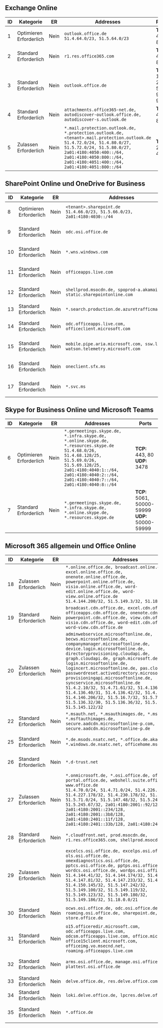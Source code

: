 <!--THIS FILE IS AUTOMATICALLY GENERATED. MANUAL CHANGES WILL BE OVERWRITTEN.-->
<!--Please contact the Office 365 Endpoints team with any questions.-->
<!--Germany endpoints version 2019112700-->
<!--File generated 2019-11-27 11:00:11.7484-->

## <a name="exchange-online"></a>Exchange Online

ID | Kategorie | ER | Addresses | Ports
-- | -------------------- | -- | ------------------------------------------------------------------------------------------------------------------------------------------------------------------------------------------------------------------------------------------------------------ | -------------------------------
1 | Optimieren<BR>Erforderlich | Nein | `outlook.office.de`<BR>`51.4.64.0/23, 51.5.64.0/23` | **TCP:** 443, 80
2 | Standard<BR>Erforderlich | Nein | `r1.res.office365.com` | **TCP:** 443, 80
3 | Standard<BR>Erforderlich | Nein | `outlook.office.de` | **TCP:** 143, 25, 587, 993, 995
4 | Standard<BR>Erforderlich | Nein | `attachments.office365-net.de, autodiscover-outlook.office.de, autodiscover-s.outlook.de` | **TCP:** 443, 80
5 | Zulassen<BR>Erforderlich | Nein | `*.mail.protection.outlook.de, *.protection.outlook.de, <tenant>.mail.protection.outlook.de`<BR>`51.4.72.0/24, 51.4.80.0/27, 51.5.72.0/24, 51.5.80.0/27, 2a01:4180:4050:400::/64, 2a01:4180:4050:800::/64, 2a01:4180:4051:400::/64, 2a01:4180:4051:800::/64` | **TCP:** 25, 443

## <a name="sharepoint-online-and-onedrive-for-business"></a>SharePoint Online und OneDrive for Business

ID | Kategorie | ER | Addresses | Ports
-- | -------------------- | -- | ------------------------------------------------------------------------------ | ----------------
8 | Optimieren<BR>Erforderlich | Nein | `<tenant>.sharepoint.de`<BR>`51.4.66.0/23, 51.5.66.0/23, 2a01:4180:4030::/44` | **TCP:** 443, 80
9 | Standard<BR>Erforderlich | Nein | `odc.osi.office.de` | **TCP:** 443, 80
10 | Standard<BR>Erforderlich | Nein | `*.wns.windows.com` | **TCP:** 443, 80
11 | Standard<BR>Erforderlich | Nein | `officeapps.live.com` | **TCP:** 443, 80
12 | Standard<BR>Erforderlich | Nein | `shellprod.msocdn.de, spoprod-a.akamaihd.net, static.sharepointonline.com` | **TCP:** 443, 80
13 | Standard<BR>Erforderlich | Nein | `*.search.production.de.azuretrafficmanager.de` | **TCP:** 443
14 | Standard<BR>Erforderlich | Nein | `odc.officeapps.live.com, officeclient.microsoft.com` | **TCP:** 443, 80
15 | Standard<BR>Erforderlich | Nein | `mobile.pipe.aria.microsoft.com, ssw.live.com, watson.telemetry.microsoft.com` | **TCP:** 443, 80
16 | Standard<BR>Erforderlich | Nein | `oneclient.sfx.ms` | **TCP:** 443, 80
17 | Standard<BR>Erforderlich | Nein | `*.svc.ms` | **TCP:** 443, 80

## <a name="skype-for-business-online-and-microsoft-teams"></a>Skype for Business Online und Microsoft Teams

ID | Kategorie | ER | Addresses | Ports
-- | -------------------- | -- | ----------------------------------------------------------------------------------------------------------------------------------------------------------------------------------------------------------------------------------------------- | --------------------------------------------------
6 | Optimieren<BR>Erforderlich | Nein | `*.germeetings.skype.de, *.infra.skype.de, *.online.skype.de, *.resources.skype.de`<BR>`51.4.68.0/26, 51.4.68.128/25, 51.5.69.0/26, 51.5.69.128/25, 2a01:4180:4040:1::/64, 2a01:4180:4040:2::/64, 2a01:4180:4040:7::/64, 2a01:4180:4040:8::/64` | **TCP:** 443, 80<BR>**UDP:** 3478
7 | Standard<BR>Erforderlich | Nein | `*.germeetings.skype.de, *.infra.skype.de, *.online.skype.de, *.resources.skype.de` | **TCP:** 5061, 50000-59999<BR>**UDP:** 50000-59999

## <a name="microsoft-365-common-and-office-online"></a>Microsoft 365 allgemein und Office Online

ID | Kategorie | ER | Addresses | Ports
-- | ------------------- | -- | -------------------------------------------------------------------------------------------------------------------------------------------------------------------------------------------------------------------------------------------------------------------------------------------------------------------------------------------------------------------------------------------------------------------------------------------------------------------------------------------------------------------------------------------------------------------------------------------------------------------------- | ----------------
18 | Zulassen<BR>Erforderlich | Nein | `*.online.office.de, broadcast.online.office.de, excel.online.office.de, onenote.online.office.de, powerpoint.online.office.de, visio.online.office.de, word-edit.online.office.de, word-view.online.office.de`<BR>`51.4.144.200/32, 51.5.149.3/32, 51.18.16.0/23` | **TCP:** 443
19 | Standard<BR>Erforderlich | Nein | `broadcast.cdn.office.de, excel.cdn.office.de, officeapps.cdn.office.de, onenote.cdn.office.de, powerpoint.cdn.office.de, view.cdn.office.de, visio.cdn.office.de, word-edit.cdn.office.de, word-view.cdn.office.de` | **TCP:** 443
20 | Zulassen<BR>Erforderlich | Nein | `adminwebservice.microsoftonline.de, becws.microsoftonline.de, companymanager.microsoftonline.de, device.login.microsoftonline.de, directoryprovisioning.cloudapi.de, graph.cloudapi.de, graph.microsoft.de, login.microsoftonline.de, logincert.microsoftonline.de, pas.cloudapi.de, passwordreset.activedirectory.microsoftazure.de, provisioningapi.microsoftonline.de, syncservice.microsoftonline.de`<BR>`51.4.2.10/32, 51.4.71.61/32, 51.4.136.38/31, 51.4.136.40/31, 51.4.136.42/32, 51.4.146.38/32, 51.4.146.206/32, 51.5.16.7/32, 51.5.71.22/32, 51.5.136.32/30, 51.5.136.36/32, 51.5.145.29/32, 51.5.145.122/32` | **TCP:** 443, 80
22 | Standard<BR>Erforderlich | Nein | `*.msauth.net, *.msauthimages.de, *.msftauth.net, *.msftauthimages.de, secure.aadcdn.microsoftonline-p.com, secure.aadcdn.microsoftonline-p.de` | **TCP:** 443, 80
25 | Standard<BR>Erforderlich | Nein | `*.de.msods.nsatc.net, *.office.de.akadns.net, *.windows.de.nsatc.net, officehome.msocdn.de` | **TCP:** 443, 80
26 | Standard<BR>Erforderlich | Nein | `*.d-trust.net` | **TCP:** 443, 80
27 | Zulassen<BR>Erforderlich | Nein | `*.onmicrosoft.de, *.osi.office.de, office.de, portal.office.de, webshell.suite.office.de, www.office.de`<BR>`51.4.70.0/24, 51.4.71.0/24, 51.4.226.115/32, 51.4.227.178/32, 51.4.230.178/32, 51.5.70.0/24, 51.5.71.0/24, 51.5.147.48/32, 51.5.242.163/32, 51.5.245.67/32, 2a01:4180:2001::92/128, 2a01:4180:2001::234/128, 2a01:4180:2001::3b8/128, 2a01:4180:2401::11f/128, 2a01:4180:2401::33b/128, 2a01:4180:2401::55b/128` | **TCP:** 443, 80
28 | Standard<BR>Erforderlich | Nein | `*.cloudfront.net, prod.msocdn.de, r1.res.office365.com, shellprod.msocdn.de` | **TCP:** 443, 80
29 | Zulassen<BR>Erforderlich | Nein | `excelcs.osi.office.de, excelps.osi.office.de, ols.osi.office.de, omexdiagnostics.osi.office.de, pptcs.osi.office.de, pptps.osi.office.de, wordcs.osi.office.de, wordps.osi.office.de`<BR>`51.4.144.41/32, 51.4.144.174/32, 51.4.145.38/32, 51.4.147.81/32, 51.4.147.233/32, 51.4.148.12/32, 51.4.150.145/32, 51.5.147.242/32, 51.5.149.100/32, 51.5.149.119/32, 51.5.149.123/32, 51.5.149.180/32, 51.5.149.186/32, 51.18.0.0/21` | **TCP:** 443, 80
30 | Standard<BR>Erforderlich | Nein | `ocws.osi.office.de, odc.osi.office.de, roaming.osi.office.de, sharepoint.de, store.office.de` | **TCP:** 443, 80
31 | Standard<BR>Erforderlich | Nein | `o15.officeredir.microsoft.com, odc.officeapps.live.com, odcsm.officeapps.live.com, office.microsoft.com, office15client.microsoft.com, officeimg.vo.msecnd.net, roaming.officeapps.live.com` | **TCP:** 443, 80
32 | Standard<BR>Erforderlich | Nein | `arms.osi.office.de, manage.osi.office.de, plattest.osi.office.de` | **TCP:** 443, 80
33 | Standard<BR>Erforderlich | Nein | `delve.office.de, res.delve.office.com` | **TCP:** 443
34 | Standard<BR>Erforderlich | Nein | `loki.delve.office.de, lpcres.delve.office.com` | **TCP:** 443
35 | Standard<BR>Erforderlich | Nein | `*.office.de` | **TCP:** 443, 80
